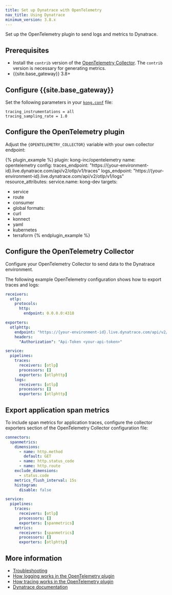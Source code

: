 ```yaml
---
title: Set up Dynatrace with OpenTelemetry
nav_title: Using Dynatrace
minimum_version: 3.8.x
---
```


<span class="badge premiumpartner"></span>

Set up the OpenTelemetry plugin to send logs and metrics to Dynatrace.

## Prerequisites
* Install the `contrib` version of the [OpenTelemetry Collector](https://opentelemetry.io/docs/collector/installation/).
  The `contrib` version is necessary for generating metrics.
* {{site.base_gateway}} 3.8+

## Configure {{site.base_gateway}}

Set the following parameters in your [`kong.conf`](/gateway/latest/production/kong-conf/) file:

```
tracing_instrumentations = all
tracing_sampling_rate = 1.0
```

## Configure the OpenTelemetry plugin

Adjust the `{OPENTELEMETRY_COLLECTOR}` variable with your own collector endpoint:

<!--vale off-->
{% plugin_example %}
plugin: kong-inc/opentelemetry
name: opentelemetry
config:
  traces_endpoint: "https://{your-environment-id}.live.dynatrace.com/api/v2/otlp/v1/traces"
  logs_endpoint: "https://{your-environment-id}.live.dynatrace.com/api/v2/otlp/v1/logs"
  resource_attributes:
    service.name: kong-dev
targets:
  - service
  - route
  - consumer
  - global
formats:
  - curl
  - konnect
  - yaml
  - kubernetes
  - terraform
{% endplugin_example %}
<!--vale on-->

## Configure the OpenTelemetry Collector

Configure your OpenTelemetry Collector to send data to the Dynatrace environment. 

The following example OpenTelemetry configuration shows how to export traces and logs:

```yaml
receivers:
  otlp:
    protocols:
      http:
        endpoint: 0.0.0.0:4318

exporters:
  otlphttp:
    endpoint: "https://{your-environment-id}.live.dynatrace.com/api/v2/otlp"
    headers: 
      "Authorization": "Api-Token <your-api-token>"

service:
  pipelines:
    traces:
      receivers: [otlp]
      processors: []
      exporters: [otlphttp]
    logs:
      receivers: [otlp]
      processors: []
      exporters: [otlphttp]
```

## Export application span metrics

To include span metrics for application traces, configure the collector exporters section of 
the OpenTelemetry Collector configuration file: 

```yaml
connectors:
  spanmetrics:
    dimensions:
      - name: http.method
        default: GET
      - name: http.status_code
      - name: http.route
    exclude_dimensions:
      - status.code
    metrics_flush_interval: 15s
    histogram:
      disable: false

service:
  pipelines:
    traces:
      receivers: [otlp]
      processors: []
      exporters: [spanmetrics]
    metrics:
      receivers: [spanmetrics]
      processors: []
      exporters: [otlphttp]
```

## More information

* [Troubleshooting](/hub/kong-inc/opentelemetry/#troubleshooting)
* [How logging works in the OpenTelemetry plugin](/hub/kong-inc/opentelemetry/#logging)
* [How tracing works in the OpenTelemetry plugin](/hub/kong-inc/opentelemetry/#tracing)
* [Dynatrace documentation](https://docs.dynatrace.com/docs/setup-and-configuration/technology-support/application-software/nginx/kong-gateway#kong-observability-opentelemetry)